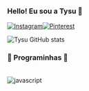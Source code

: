 ### Hello! Eu sou a Tysu 🍪



[![Instagram](https://img.shields.io/badge/Instagram-E4405F?style=for-the-badge&logo=instagram&logoColor=white)](https://www.instagram.com/tysui010/?next=%2F)[![Pinterest](https://img.shields.io/badge/Pinterest-%23E60023.svg?&style=for-the-badge&logo=Pinterest&logoColor=white)](https://br.pinterest.com/tysuis/)

![Tysu GitHub stats](https://github-readme-stats.vercel.app/api?username=tysui&show_icons=true&theme=dracula)

### 🍙 Programinhas 🍙

<div style="display: inline_block"><br/>
<img align="center" alt="javascript" src="https://img.shields.io/badge/JavaScript-F7DF1E?style=for-the-badge&logo=javascript&logoColor=black"/>
